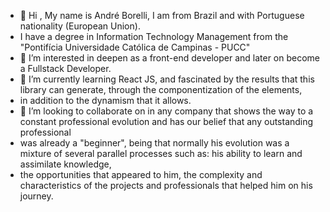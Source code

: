 - 👋 Hi  , My name is André Borelli, I am from Brazil and with Portuguese nationality (European Union).
-  I have a degree in Information Technology Management from the "Pontifícia Universidade Católica de Campinas - PUCC"
- 👀 I’m interested in deepen as a front-end developer and later on become a Fullstack Developer.
- 🌱 I’m currently learning React JS, and fascinated by the results that this library can generate, through the componentization of the elements, 
- in addition to the dynamism that it allows.
- 💞️ I’m looking to collaborate on in any company that shows the way to a constant professional evolution and has our belief that any outstanding professional
-  was already a "beginner", being that normally his evolution was a mixture of several parallel processes such as: his ability to learn and assimilate knowledge, 
-  the opportunities that appeared to him, the complexity and characteristics of the projects and professionals that helped him on his journey.
